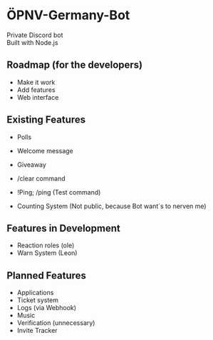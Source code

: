 # ÖPNV-Germany-Bot
Private Discord bot  
Built with Node.js

## Roadmap (for the developers)
- Make it work
- Add features
- Web interface

## Existing Features
- Polls
- Welcome message
- Giveaway
- /clear command
- !Ping; /ping (Test command)

- Counting System (Not public, because Bot want´s to nerven me)

## Features in Development
- Reaction roles (ole)
- Warn System (Leon)

## Planned Features
- Applications
- Ticket system
- Logs (via Webhook)
- Music
- Verification (unnecessary)
- Invite Tracker
